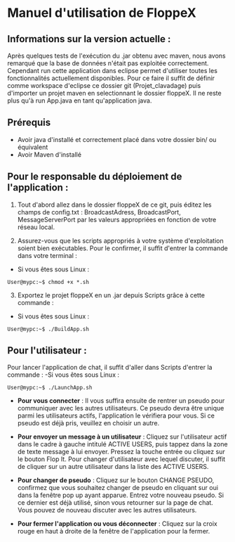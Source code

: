 
# Manuel d'utilisation de FloppeX

## Informations sur la version actuelle : 

Après quelques tests de l'exécution du .jar obtenu avec maven, nous avons remarqué que la base de données n'était pas exploitée correctement.
Cependant run cette application dans eclipse permet d'utiliser toutes les fonctionnalités actuellement disponibles.
Pour ce faire il suffit de définir comme workspace d'eclipse ce dossier git (Projet_clavadage) puis d'importer un projet maven en selectionnant le dossier floppeX.
Il ne reste plus qu'à run App.java en tant qu'application java.

## Prérequis

- Avoir java d'installé et correctement placé dans votre dossier bin/ ou équivalent
- Avoir Maven d'installé

## Pour le responsable du déploiement de l'application :

1. Tout d'abord allez dans le dossier floppeX de ce git, puis éditez les champs de config.txt :
BroadcastAdress, BroadcastPort, MessageServerPort par les valeurs appropriées en fonction
de votre réseau local.

2. Assurez-vous que les scripts appropriés à votre système d'exploitation soient bien exécutables. Pour le confirmer, il suffit d'entrer la commande dans votre terminal : 
- Si vous êtes sous Linux :
```shell
User@mypc:~$ chmod +x *.sh
```

3. Exportez le projet floppeX en un .jar depuis Scripts grâce à cette commande :
- Si vous êtes sous Linux :
```shell
User@mypc:~$ ./BuildApp.sh
```


## Pour l'utilisateur :

Pour lancer l'application de chat, il suffit d'aller dans Scripts d'entrer la commande : 
-Si vous êtes sous Linux :
```shell
User@mypc:~$ ./LaunchApp.sh
```

- **Pour vous connecter** :
Il vous suffira ensuite de rentrer un pseudo pour communiquer avec les autres utilisateurs.
Ce pseudo devra être unique parmi les utilisateurs actifs, l'application le vérifiera pour vous.
Si ce pseudo est déjà pris, veuillez en choisir un autre.

- **Pour envoyer un message à un utilisateur** :
Cliquez sur l'utilisateur actif dans le cadre à gauche intitulé ACTIVE USERS, 
puis tappez dans la zone de texte message à lui envoyer.
Pressez la touche entrée ou cliquez sur le bouton Flop It.
Pour changer d'utilisateur avec lequel discuter, il suffit de cliquer sur un autre utilisateur dans la liste des ACTIVE USERS.

- **Pour changer de pseudo** :
Cliquez sur le bouton CHANGE PSEUDO, confirmez que vous souhaitez changer de pseudo en cliquant sur oui dans la fenêtre pop up ayant apparue.
Entrez votre nouveau pseudo. Si ce dernier est déjà utilisé, sinon vous retourner sur la page de chat.
Vous pouvez de nouveau discuter avec les autres utilisateurs.

- **Pour fermer l'application ou vous déconnecter** : 
Cliquez sur la croix rouge en haut à droite de la fenêtre de l'application pour la fermer.

